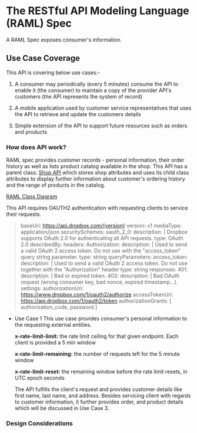 # **The RESTful API Modeling Language (RAML) Spec**

A RAML Spec exposes consumer's  information. 

## **Use Case Coverage** 

This API is covering below use cases:-
1. A consumer may periodically (every 5 minutes) consume the API to enable it (the consumer) to maintain a copy of the provider API's customers (the API represents the system of record)

2. A mobile application used by customer service representatives that uses the API to retrieve and update the customers details
 
3. Simple extension of the API to support future resources such as orders and products

### **How does API work?**

RAML spec provides customer records - personal information, their order history as well as lists product catalog available in the shop. This API has a parent class: [Shop API](https://github.com/himb0/shop/blob/master/shop.raml) which stores shop attributes and uses its child class attributes to display further information about customer's ordering history and the range of products in the catalog.

[RAML Class Diagram](https://www.lucidchart.com/documents/view/8de59b44-6450-46a2-ac11-64c8a59cb8e7)

This API requires OAUTH2 authentication with requesting clients to service their requests. 

> baseUri: https://api.dropbox.com/{version}
version: v1
mediaType: application/json
securitySchemes:
    oauth_2_0:
      description: |
          Dropbox supports OAuth 2.0 for authenticating all API requests.
      type: OAuth 2.0
      describedBy:
          headers:
              Authorization:
                  description: |
                     Used to send a valid OAuth 2 access token. Do not use
                     with the "access_token" query string parameter.
                  type: string
          queryParameters:
              access_token:
                  description: |
                     Used to send a valid OAuth 2 access token. Do not use
                     together with the "Authorization" header
                  type: string
          responses:
              401:
                  description: |
                      Bad or expired token.
              403:
                  description: |
                      Bad OAuth request (wrong consumer key, bad nonce, expired
                      timestamp...).
      settings:
        authorizationUri: https://www.dropbox.com/1/oauth2/authorize
        accessTokenUri: https://api.dropbox.com/1/oauth2/token
        authorizationGrants: [ authorization_code, password ]


- Use Case 1
This use case provides consumer's personal information to the requesting external entities. 

	**x-rate-limit-limit:** the rate limit ceiling for that given endpoint. Each client is provided a 5 min window
    
	**x-rate-limit-remaining:** the number of requests left for the 5 minute window
    
	**x-rate-limit-reset:** the remaining window before the rate limit resets, in UTC epoch seconds
    
    The API fulfills the client's request and provides customer details like first name, last name, and address. Besides servicing client with regards to customer information, it further provides order, and product details which will be discussed in Use Case 3. 

### **Design Considerations**




